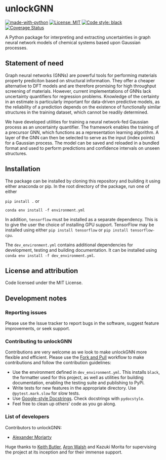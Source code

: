 # unlockGNN

[![made-with-python](https://img.shields.io/badge/Made%20with-Python-1f425f.svg)](https://www.python.org/)
[![License: MIT](https://img.shields.io/badge/License-MIT-yellow.svg)](https://opensource.org/licenses/MIT)
[![Code style: black](https://img.shields.io/badge/code%20style-black-000000.svg)](https://github.com/psf/black)
[![Coverage Status](https://coveralls.io/repos/github/a-ws-m/unlockGNN/badge.svg?branch=master)](https://coveralls.io/github/a-ws-m/unlockGNN?branch=master)

A Python package for interpreting and extracting uncertainties in graph neural network models of chemical systems based upon Gaussian processes.

## Statement of need

Graph neural networks (GNNs) are powerful tools for performing materials property prediciton based on structural information.
They offer a cheaper alternative to DFT models and are therefore promising for high throughput screening of materials.
However, current implementations of GNNs lack uncertainty quantifiers for regression problems.
Knowledge of the certainty in an estimate is particularly important for data-driven predictive models,
as the reliability of a prediction depends on the existence of functionally similar structures in the
training dataset, which cannot be readily determined.

We have developed utilities for training a neural network-fed Gaussian process as an uncertainty quantifier.
The framework enables the training of a precursor GNN, which functions as a representation learning algorithm.
A layer of the GNN can then be selected to serve as the input (index points) for a Gaussian process.
The model can be saved and reloaded in a bundled format and used to perform predictions and confidence intervals
on unseen structures.

## Installation

The package can be installed by cloning this repository and building it using either anaconda or pip.
In the root directory of the package, run one of either

```pip install .``` or

```conda env install -f environment.yml```

In addition, `tensorflow` must be installed as a separate dependency.
This is to give the user the choice of installing GPU support.
TensorFlow may be installed using either `pip install tensorflow` or `pip install tensorflow-cpu`.

The `dev_environment.yml` contains additional dependencies for development, testing and building documentation.
It can be installed using `conda env install -f dev_environment.yml`.

## License and attribution

Code licensed under the MIT License.

## Development notes

### Reporting issues

Please use the Issue tracker to report bugs in the software, suggest feature improvements, or seek support.

### Contributing to unlockGNN

Contributions are very welcome as we look to make unlockGNN more flexible and efficient.
Please use the [Fork and Pull](https://guides.github.com/activities/forking/) workflow to make contributions and follow the contribution guidelines:

- Use the environment defined in `dev_environment.yml`. This installs `black`, the formatter used for this project, as well as utilities for building documentation, enabling the testing suite and publishing to PyPi.
- Write tests for new features in the appropriate directory. Use `@pytest.mark.slow` for slow tests.
- Use [Google-style Docstrings](https://sphinxcontrib-napoleon.readthedocs.io/en/latest/example_google.html). Check docstrings with `pydocstyle`.
- Feel free to clean up others' code as you go along.

### List of developers

Contributors to unlockGNN:

- [Alexander Moriarty](https://github.com/a-ws-m)

Huge thanks to [Keith Butler](https://github.com/keeeto), [Aron Walsh](https://github.com/aronwalsh) and Kazuki Morita for supervising the project at its inception and for their immense support.

